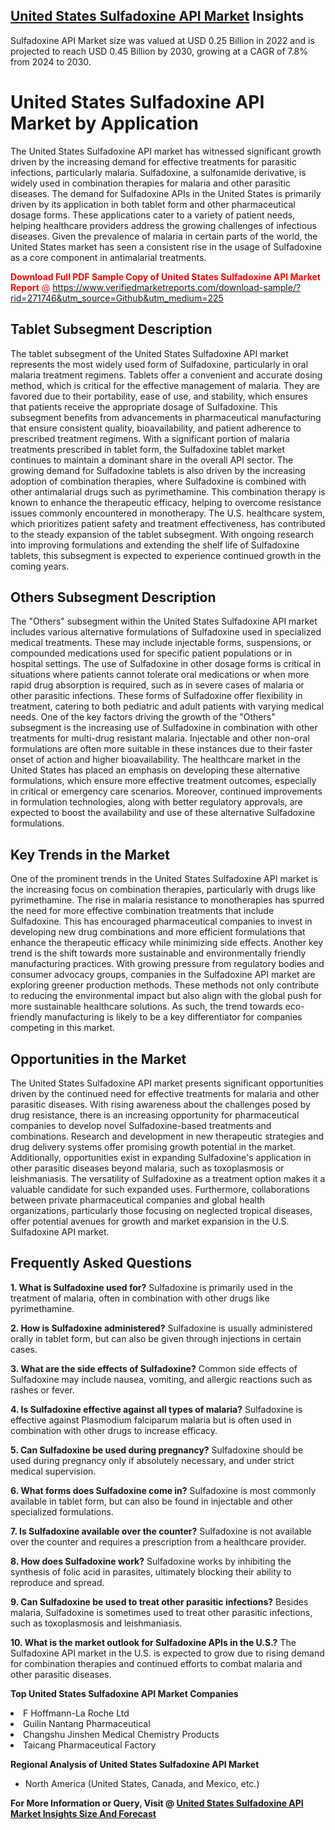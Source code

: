 <h2><a href="https://www.verifiedmarketreports.com/download-sample/?rid=271746&amp;utm_source=Github&amp;utm_medium=225" target="_blank">United States Sulfadoxine API Market</a> Insights</h2><p>Sulfadoxine API Market size was valued at USD 0.25 Billion in 2022 and is projected to reach USD 0.45 Billion by 2030, growing at a CAGR of 7.8% from 2024 to 2030.</p><p> <h1>United States Sulfadoxine API Market by Application</h1> <p>The United States Sulfadoxine API market has witnessed significant growth driven by the increasing demand for effective treatments for parasitic infections, particularly malaria. Sulfadoxine, a sulfonamide derivative, is widely used in combination therapies for malaria and other parasitic diseases. The demand for Sulfadoxine APIs in the United States is primarily driven by its application in both tablet form and other pharmaceutical dosage forms. These applications cater to a variety of patient needs, helping healthcare providers address the growing challenges of infectious diseases. Given the prevalence of malaria in certain parts of the world, the United States market has seen a consistent rise in the usage of Sulfadoxine as a core component in antimalarial treatments. <p><span class=""><span style="color: #ff0000;"><strong>Download Full PDF Sample Copy of United States Sulfadoxine API Market Report</strong> @ </span><a href="https://www.verifiedmarketreports.com/download-sample/?rid=271746&amp;utm_source=Github&amp;utm_medium=225" target="_blank">https://www.verifiedmarketreports.com/download-sample/?rid=271746&amp;utm_source=Github&amp;utm_medium=225</a></span></p></p> <h2>Tablet Subsegment Description</h2> <p>The tablet subsegment of the United States Sulfadoxine API market represents the most widely used form of Sulfadoxine, particularly in oral malaria treatment regimens. Tablets offer a convenient and accurate dosing method, which is critical for the effective management of malaria. They are favored due to their portability, ease of use, and stability, which ensures that patients receive the appropriate dosage of Sulfadoxine. This subsegment benefits from advancements in pharmaceutical manufacturing that ensure consistent quality, bioavailability, and patient adherence to prescribed treatment regimens. With a significant portion of malaria treatments prescribed in tablet form, the Sulfadoxine tablet market continues to maintain a dominant share in the overall API sector. The growing demand for Sulfadoxine tablets is also driven by the increasing adoption of combination therapies, where Sulfadoxine is combined with other antimalarial drugs such as pyrimethamine. This combination therapy is known to enhance the therapeutic efficacy, helping to overcome resistance issues commonly encountered in monotherapy. The U.S. healthcare system, which prioritizes patient safety and treatment effectiveness, has contributed to the steady expansion of the tablet subsegment. With ongoing research into improving formulations and extending the shelf life of Sulfadoxine tablets, this subsegment is expected to experience continued growth in the coming years.</p> <h2>Others Subsegment Description</h2> <p>The "Others" subsegment within the United States Sulfadoxine API market includes various alternative formulations of Sulfadoxine used in specialized medical treatments. These may include injectable forms, suspensions, or compounded medications used for specific patient populations or in hospital settings. The use of Sulfadoxine in other dosage forms is critical in situations where patients cannot tolerate oral medications or when more rapid drug absorption is required, such as in severe cases of malaria or other parasitic infections. These forms of Sulfadoxine offer flexibility in treatment, catering to both pediatric and adult patients with varying medical needs. One of the key factors driving the growth of the "Others" subsegment is the increasing use of Sulfadoxine in combination with other treatments for multi-drug resistant malaria. Injectable and other non-oral formulations are often more suitable in these instances due to their faster onset of action and higher bioavailability. The healthcare market in the United States has placed an emphasis on developing these alternative formulations, which ensure more effective treatment outcomes, especially in critical or emergency care scenarios. Moreover, continued improvements in formulation technologies, along with better regulatory approvals, are expected to boost the availability and use of these alternative Sulfadoxine formulations.</p> <h2>Key Trends in the Market</h2> <p>One of the prominent trends in the United States Sulfadoxine API market is the increasing focus on combination therapies, particularly with drugs like pyrimethamine. The rise in malaria resistance to monotherapies has spurred the need for more effective combination treatments that include Sulfadoxine. This has encouraged pharmaceutical companies to invest in developing new drug combinations and more efficient formulations that enhance the therapeutic efficacy while minimizing side effects. Another key trend is the shift towards more sustainable and environmentally friendly manufacturing practices. With growing pressure from regulatory bodies and consumer advocacy groups, companies in the Sulfadoxine API market are exploring greener production methods. These methods not only contribute to reducing the environmental impact but also align with the global push for more sustainable healthcare solutions. As such, the trend towards eco-friendly manufacturing is likely to be a key differentiator for companies competing in this market.</p> <h2>Opportunities in the Market</h2> <p>The United States Sulfadoxine API market presents significant opportunities driven by the continued need for effective treatments for malaria and other parasitic diseases. With rising awareness about the challenges posed by drug resistance, there is an increasing opportunity for pharmaceutical companies to develop novel Sulfadoxine-based treatments and combinations. Research and development in new therapeutic strategies and drug delivery systems offer promising growth potential in the market. Additionally, opportunities exist in expanding Sulfadoxine's application in other parasitic diseases beyond malaria, such as toxoplasmosis or leishmaniasis. The versatility of Sulfadoxine as a treatment option makes it a valuable candidate for such expanded uses. Furthermore, collaborations between private pharmaceutical companies and global health organizations, particularly those focusing on neglected tropical diseases, offer potential avenues for growth and market expansion in the U.S. Sulfadoxine API market.</p> <h2>Frequently Asked Questions</h2> <p><strong>1. What is Sulfadoxine used for?</strong> Sulfadoxine is primarily used in the treatment of malaria, often in combination with other drugs like pyrimethamine.</p> <p><strong>2. How is Sulfadoxine administered?</strong> Sulfadoxine is usually administered orally in tablet form, but can also be given through injections in certain cases.</p> <p><strong>3. What are the side effects of Sulfadoxine?</strong> Common side effects of Sulfadoxine may include nausea, vomiting, and allergic reactions such as rashes or fever.</p> <p><strong>4. Is Sulfadoxine effective against all types of malaria?</strong> Sulfadoxine is effective against Plasmodium falciparum malaria but is often used in combination with other drugs to increase efficacy.</p> <p><strong>5. Can Sulfadoxine be used during pregnancy?</strong> Sulfadoxine should be used during pregnancy only if absolutely necessary, and under strict medical supervision.</p> <p><strong>6. What forms does Sulfadoxine come in?</strong> Sulfadoxine is most commonly available in tablet form, but can also be found in injectable and other specialized formulations.</p> <p><strong>7. Is Sulfadoxine available over the counter?</strong> Sulfadoxine is not available over the counter and requires a prescription from a healthcare provider.</p> <p><strong>8. How does Sulfadoxine work?</strong> Sulfadoxine works by inhibiting the synthesis of folic acid in parasites, ultimately blocking their ability to reproduce and spread.</p> <p><strong>9. Can Sulfadoxine be used to treat other parasitic infections?</strong> Besides malaria, Sulfadoxine is sometimes used to treat other parasitic infections, such as toxoplasmosis and leishmaniasis.</p> <p><strong>10. What is the market outlook for Sulfadoxine APIs in the U.S.?</strong> The Sulfadoxine API market in the U.S. is expected to grow due to rising demand for combination therapies and continued efforts to combat malaria and other parasitic diseases.</p> </p><p><strong>Top United States Sulfadoxine API Market Companies</strong></p><div data-test-id=""><p><li>F Hoffmann-La Roche Ltd</li><li> Guilin Nantang Pharmaceutical</li><li> Changshu Jinshen Medical Chemistry Products</li><li> Taicang Pharmaceutical Factory</li></p><div><strong>Regional Analysis of&nbsp;United States Sulfadoxine API Market</strong></div><ul><li dir="ltr"><p dir="ltr">North America&nbsp;(United States, Canada, and Mexico, etc.)</p></li></ul><p><strong>For More Information or Query, Visit @&nbsp;</strong><strong><a href="https://www.verifiedmarketreports.com/product/sulfadoxine-api-market/?utm_source=Github&amp;utm_medium=225" target="_blank">United States Sulfadoxine API Market Insights Size And Forecast</a></strong></p></div>
